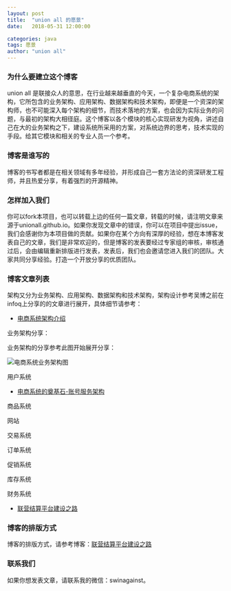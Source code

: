 ```yaml
---
layout: post
title:  "union all 的愿景"
date:   2018-05-31 12:00:00

categories: java
tags: 愿景
author: "union all"
---
```


### **为什么要建立这个博客**

 union all 是联接众人的意思，在行业越来越垂直的今天，一个复杂电商系统的架构，它所包含的业务架构、应用架构、数据架构和技术架构，即便是一个资深的架构师，也不可能深入每个架构的细节，而技术落地的方案，也会因为实际业务的问题，与最初的架构大相径庭。这个博客以各个模块的核心实现研发为视角，讲述自己在大的业务架构之下，建设系统所采用的方案，对系统边界的思考，技术实现的手段。给其它模块和相关的专业人员一个参考。

### **博客是谁写的**

博客的书写者都是在相关领域有多年经验，并形成自己一套方法论的资深研发工程师，并且热爱分享，有着强烈的开源精神。

### **怎样加入我们**

你可以fork本项目，也可以转载上边的任何一篇文章，转载的时候，请注明文章来源于unionall.github.io。如果你发现文章中的错误，你可以在项目中提出issue，我们会感谢你为本项目做的贡献。如果你在某个方向有深厚的经验，想在本博客发表自己的文章，我们是非常欢迎的，但是博客的发表要经过专家组的审核，审核通过后，会由编辑重新排版进行发表，发表后，我们也会邀请您进入我们的团队。大家共同分享经验。打造一个开放分享的优质团队。

### **博客文章列表**

架构又分为业务架构、应用架构、数据架构和技术架构，架构设计参考吴博之前在infoq上分享的的文章进行展开，具体细节请参考：

- [电商系统架构介绍](https://unionall.github.io/java/architecture/)

业务架构分享：

业务架构的分享参考此图开始展开分享：

![电商系统业务架构图](https://raw.githubusercontent.com/unionstars/unionstars.github.io/master/assets/images/pictures/2018-06-11-architecture/9.PNG)

用户系统

- [电商系统的奠基石-账号服务架构](https://unionall.github.io/java/user/)

商品系统

网站

交易系统

订单系统

促销系统

库存系统

财务系统

- [联营结算平台建设之路](https://unionall.github.io/java/settle/)

### **博客的排版方式**

博客的排版方式，请参考博客：[联营结算平台建设之路](https://unionall.github.io/java/settle/)

### **联系我们**

如果你想发表文章，请联系我的微信：swinagainst。